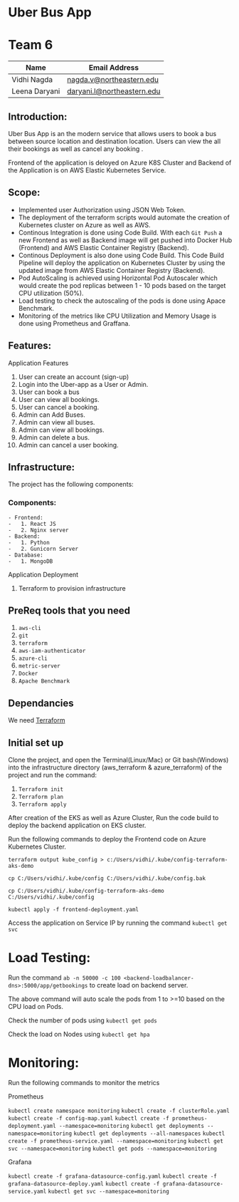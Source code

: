 # Uber Bus App

# Team 6

| Name          | Email Address              |
| ------------- | -------------------------- |
| Vidhi Nagda   | nagda.v@northeastern.edu   |
| Leena Daryani | daryani.l@northeastern.edu |

## Introduction:

Uber Bus App is an the modern service that allows users to book a bus between source location and destination location. Users can view the all their bookings as well as cancel any booking .

Frontend of the application is deloyed on Azure K8S Cluster and Backend of the Application is on AWS Elastic Kubernetes Service.

## Scope:

-   Implemented user Authorization using JSON Web Token.
-   The deployment of the terraform scripts would automate the creation of Kubernetes cluster on Azure as well as AWS.
-   Continous Integration is done using Code Build. With each `Git Push` a new Frontend as well as Backend image will get pushed into Docker Hub (Frontend) and AWS Elastic Container Registry (Backend).
-   Continous Deployment is also done using Code Build. This Code Build Pipeline will deploy the application on Kubernetes Cluster by using the updated image from AWS Elastic Container Registry (Backend).
-   Pod AutoScaling is achieved using Horizontal Pod Autoscaler which would create the pod replicas between 1 - 10 pods based on the target CPU utilization (50%).
-   Load testing to check the autoscaling of the pods is done using Apace Benchmark.
-   Monitoring of the metrics like CPU Utilization and Memory Usage is done using Prometheus and Graffana.

## Features:

Application Features

1. User can create an account (sign-up)
2. Login into the Uber-app as a User or Admin.
3. User can book a bus
4. User can view all bookings.
5. User can cancel a booking.
6. Admin can Add Buses.
7. Admin can view all buses.
8. Admin can view all bookings.
9. Admin can delete a bus.
10. Admin can cancel a user booking.

## Infrastructure:

The project has the following components:

### Components:

    - Frontend:
    -   1. React JS
    -   2. Nginx server
    - Backend:
    -   1. Python
    -   2. Gunicorn Server
    - Database:
    -   1. MongoDB

Application Deployment

1. Terraform to provision infrastructure

## PreReq tools that you need

1. `aws-cli`
2. `git`
3. `terraform`
4. `aws-iam-authenticator`
5. `azure-cli`
6. `metric-server`
7. `Docker`
8. `Apache Benchmark`

## Dependancies

We need [Terraform](https://www.terraform.io/downloads.html)

## Initial set up

Clone the project, and open the Terminal(Linux/Mac) or Git bash(Windows) into the infrastructure directory (aws_terraform & azure_terraform) of the project and run the command:

1. `Terraform init`
2. `Terraform plan`
3. `Terraform apply`

After creation of the EKS as well as Azure Cluster, Run the code build to deploy the backend application on EKS cluster.

Run the following commands to deploy the Frontend code on Azure Kubernetes Cluster.

`terraform output kube_config > c:/Users/vidhi/.kube/config-terraform-aks-demo`

`cp C:/Users/vidhi/.kube/config C:/Users/vidhi/.kube/config.bak`

`cp C:/Users/vidhi/.kube/config-terraform-aks-demo C:/Users/vidhi/.kube/config`

`kubectl apply -f frontend-deployment.yaml`

Access the application on Service IP by running the command
`kubectl get svc`

# Load Testing:

Run the command `ab -n 50000 -c 100 <backend-loadbalancer-dns>:5000/app/getbookings` to create load on backend server.

The above command will auto scale the pods from 1 to >=10 based on the CPU load on Pods.

Check the number of pods using `kubectl get pods`

Check the load on Nodes using `kubectl get hpa`

# Monitoring:

Run the following commands to monitor the metrics

Prometheus

`kubectl create namespace monitoring`
`kubectl create -f clusterRole.yaml`
`kubectl create -f config-map.yaml`
`kubectl create -f prometheus-deployment.yaml --namespace=monitoring`
`kubectl get deployments --namespace=monitoring`
`kubectl get deployments --all-namespaces`
`kubectl create -f prometheus-service.yaml --namespace=monitoring`
`kubectl get svc --namespace=monitoring`
`kubectl get pods --namespace=monitoring`

Grafana

`kubectl create -f grafana-datasource-config.yaml`
`kubectl create -f grafana-datasource-deploy.yaml`
`kubectl create -f grafana-datasource-service.yaml`
`kubectl get svc --namespace=monitoring`
